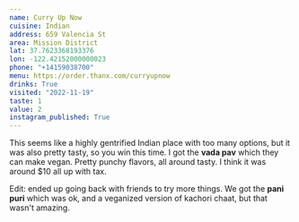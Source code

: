 ```yaml
---
name: Curry Up Now
cuisine: Indian
address: 659 Valencia St
area: Mission District
lat: 37.7623368193376
lon: -122.42152000000023
phone: "+14159038700"
menu: https://order.thanx.com/curryupnow
drinks: True
visited: "2022-11-19"
taste: 1
value: 2
instagram_published: True
---
```


This seems like a highly gentrified Indian place with too many options, but it was also pretty tasty, so you win this time. I got the **vada pav** which they can make vegan. Pretty punchy flavors, all around tasty. I think it was around $10 all up with tax.

Edit: ended up going back with friends to try more things. We got the **pani puri** which was ok, and a veganized version of kachori chaat, but that wasn't amazing.

